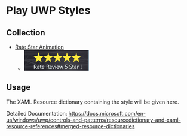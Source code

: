 # Play UWP Styles

## Collection
* [Rate Star Animation](/RateAnimation1/MainPage.xaml)
    * ![uwp-rate-animation](https://github.com/omansak/play-uwp-styles/blob/master/Assests/XAML%20Star.gif)
## Usage
The XAML Resource dictionary containing the style will be given here.

Detailed Documentation:
https://docs.microsoft.com/en-us/windows/uwp/controls-and-patterns/resourcedictionary-and-xaml-resource-references#merged-resource-dictionaries
